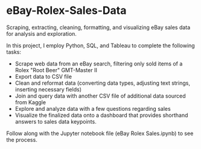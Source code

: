 # eBay-Rolex-Sales-Data
Scraping, extracting, cleaning, formatting, and visualizing eBay sales data for analysis and exploration. 

In this project, I employ Python, SQL, and Tableau to complete the following tasks: 

- Scrape web data from an eBay search, filtering only sold items of a Rolex "Root Beer" GMT-Master II
- Export data to CSV file
- Clean and reformat data (converting data types, adjusting text strings, inserting necessary fields)
- Join and query data with another CSV file of additional data sourced from Kaggle
- Explore and analyze data with a few questions regarding sales
- Visualize the finalized data onto a dashboard that provides shorthand answers to sales data keypoints.

Follow along with the Jupyter notebook file (eBay Rolex Sales.ipynb) to see the process. 
